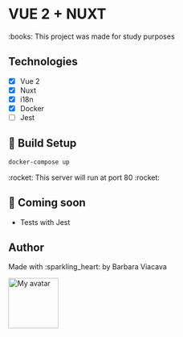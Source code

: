# VUE 2 + NUXT

<p>:books: This project was made for study purposes</p>

## Technologies

- [x] Vue 2
- [x] Nuxt
- [x] i18n
- [x] Docker
- [ ] Jest

## :cake: Build Setup

```bash
docker-compose up
```

<p>:rocket: This server will run at port 80 :rocket:</p>

## :construction: Coming soon
- Tests with Jest

## Author
<p>Made with :sparkling_heart: by Barbara Viacava</p>
<img src="https://avatars.githubusercontent.com/u/25326917?v=4" style="width:100px;" alt="My avatar">